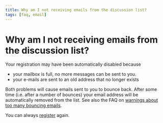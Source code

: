 ```yaml
---
title: Why am I not receiving emails from the discussion list?
tags: [faq, email]
---
```


# Why am I not receiving emails from the discussion list?

Your registration may have been automatically disabled because

*  your mailbox is full, no more messages can be sent to you.
*  your e-mails are sent to an old address that no longer exists

Both problems will cause emails sent to you to bounce back. After some time (i.e. after a number of bounces) your email address will be automatically removed from the list. See also the FAQ on [warnings about too many bouncing emails](/faq/why_am_i_receiving_warnings_about_too_many_bouncing_emails).

You can always [register](http://mailman.science.ru.nl/mailman/listinfo/fieldtrip) again.
